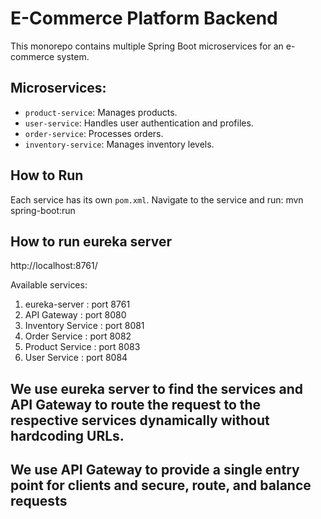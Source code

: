 # E-Commerce Platform Backend

This monorepo contains multiple Spring Boot microservices for an e-commerce system.

## Microservices:
- `product-service`: Manages products.
- `user-service`: Handles user authentication and profiles.
- `order-service`: Processes orders.
- `inventory-service`: Manages inventory levels.

## How to Run
Each service has its own `pom.xml`. Navigate to the service and run:
  mvn spring-boot:run

## How to run eureka server
   http://localhost:8761/

Available services:
1. eureka-server : port 8761
2. API Gateway  : port 8080
3. Inventory Service : port 8081
4. Order Service : port 8082
5. Product Service : port 8083
6. User Service : port 8084

## We use eureka server to find the services and API Gateway to route the request to the respective services dynamically without hardcoding URLs.
## We use API Gateway to provide a single entry point for clients and secure, route, and balance requests
